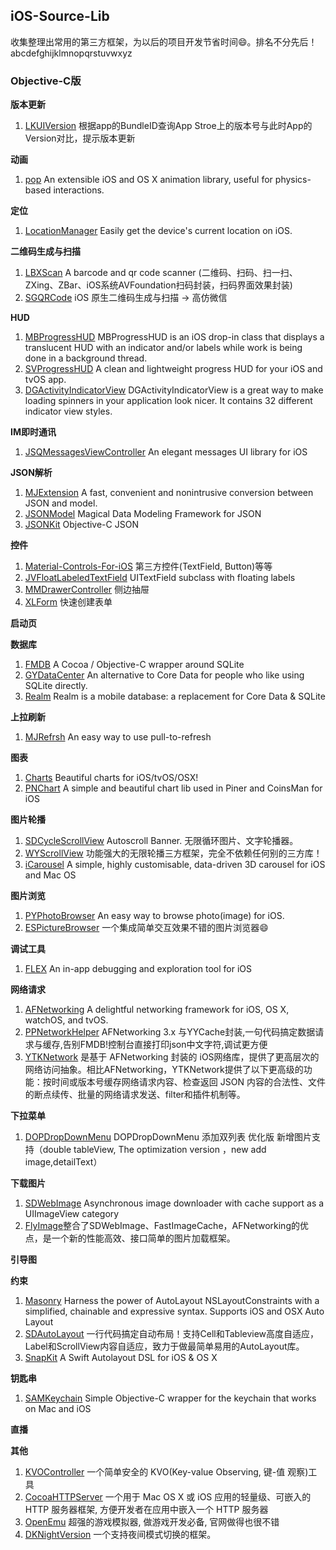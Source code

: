 ## iOS-Source-Lib
收集整理出常用的第三方框架，为以后的项目开发节省时间😄。排名不分先后！  
abcdefghijklmnopqrstuvwxyz

### Objective-C版


**版本更新**
1. [LKUIVersion]() 根据app的BundleID查询App Stroe上的版本号与此时App的Version对比，提示版本更新

**动画**
1. [pop](https://github.com/facebook/pop) An extensible iOS and OS X animation library, useful for physics-based interactions.

**定位**

1. [LocationManager](https://github.com/intuit/LocationManager) Easily get the device's current location on iOS.


**二维码生成与扫描**

1. [LBXScan](https://github.com/MxABC/LBXScan) A barcode and qr code scanner (二维码、扫码、扫一扫、ZXing、ZBar、iOS系统AVFoundation扫码封装，扫码界面效果封装)
2. [SGQRCode](https://github.com/kingsic/SGQRCode) iOS 原生二维码生成与扫描 -> 高仿微信

**HUD**

1. [MBProgressHUD](https://github.com/jdg/MBProgressHUD) MBProgressHUD is an iOS drop-in class that displays a translucent HUD with an indicator and/or labels while work is being done in a background thread.
2. [SVProgressHUD](https://github.com/SVProgressHUD/SVProgressHUD) A clean and lightweight progress HUD for your iOS and tvOS app.
3. [DGActivityIndicatorView](https://github.com/gontovnik/DGActivityIndicatorView) DGActivityIndicatorView is a great way to make loading spinners in your application look nicer. It contains 32 different indicator view styles.

**IM即时通讯**

1. [JSQMessagesViewController](https://github.com/jessesquires/JSQMessagesViewController) An elegant messages UI library for iOS

**JSON解析**

1. [MJExtension](https://github.com/CoderMJLee/MJExtension) A fast, convenient and nonintrusive conversion between JSON and model.
2. [JSONModel](https://github.com/jsonmodel/jsonmodel) Magical Data Modeling Framework for JSON
3. [JSONKit](https://github.com/johnezang/JSONKit) Objective-C JSON

**控件**
1. [Material-Controls-For-iOS](https://github.com/fpt-software/Material-Controls-For-iOS/) 第三方控件(TextField, Button)等等
2. [JVFloatLabeledTextField](https://github.com/jverdi/JVFloatLabeledTextField) UITextField subclass with floating labels
3. [MMDrawerController](https://github.com/mutualmobile/MMDrawerController) 侧边抽屉
4. [XLForm](https://github.com/xmartlabs/XLForm) 快速创建表单

**启动页**

**数据库**  

1. [FMDB](https://github.com/ccgus/fmdb) A Cocoa / Objective-C wrapper around SQLite
2. [GYDataCenter](https://github.com/Zepo/GYDataCenter) An alternative to Core Data for people who like using SQLite directly.
3. [Realm](https://github.com/realm/realm-cocoa) Realm is a mobile database: a replacement for Core Data & SQLite

**上拉刷新**

1. [MJRefrsh](https://github.com/CoderMJLee/MJRefresh) An easy way to use pull-to-refresh

**图表**

1. [Charts](https://github.com/danielgindi/Charts) Beautiful charts for iOS/tvOS/OSX!
2. [PNChart](https://github.com/kevinzhow/PNChart) A simple and beautiful chart lib used in Piner and CoinsMan for iOS

**图片轮播**

1. [SDCycleScrollView](https://github.com/gsdios/SDCycleScrollView) Autoscroll Banner. 无限循环图片、文字轮播器。
2. [WYScrollView](https://github.com/Jacke-xu/WYScrollView) 功能强大的无限轮播三方框架，完全不依赖任何别的三方库！
3. [iCarousel](https://github.com/nicklockwood/iCarousel) A simple, highly customisable, data-driven 3D carousel for iOS and Mac OS

**图片浏览**

1. [PYPhotoBrowser](https://github.com/iphone5solo/PYPhotoBrowser) An easy way to browse photo(image) for iOS.
2. [ESPictureBrowser](https://github.com/EnjoySR/ESPictureBrowser) 一个集成简单交互效果不错的图片浏览器😄

**调试工具**

1. [FLEX](https://github.com/Flipboard/FLEX) An in-app debugging and exploration tool for iOS


**网络请求**

1. [AFNetworking](https://github.com/AFNetworking/AFNetworking) A delightful networking framework for iOS, OS X, watchOS, and tvOS. 
2. [PPNetworkHelper](https://github.com/jkpang/PPNetworkHelper) AFNetworking 3.x 与YYCache封装,一句代码搞定数据请求与缓存,告别FMDB!控制台直接打印json中文字符,调试更方便
3. [YTKNetwork](https://github.com/yuantiku/YTKNetwork)  是基于 AFNetworking 封装的 iOS网络库，提供了更高层次的网络访问抽象。相比AFNetworking，YTKNetwork提供了以下更高级的功能：按时间或版本号缓存网络请求内容、检查返回 JSON 内容的合法性、文件的断点续传、批量的网络请求发送、filter和插件机制等。

**下拉菜单**
1. [DOPDropDownMenu](https://github.com/12207480/DOPDropDownMenu-Enhanced) DOPDropDownMenu 添加双列表 优化版 新增图片支持（double tableView, The optimization version ，new add image,detailText）


**下载图片**

1. [SDWebImage](https://github.com/rs/SDWebImage) Asynchronous image downloader with cache support as a UIImageView category
3. [FlyImage]()整合了SDWebImage、FastImageCache，AFNetworking的优点，是一个新的性能高效、接口简单的图片加载框架。

**引导图**

**约束**

1. [Masonry](https://github.com/SnapKit/Masonry) Harness the power of AutoLayout NSLayoutConstraints with a simplified, chainable and expressive syntax. Supports iOS and OSX Auto Layout
2. [SDAutoLayout](https://github.com/gsdios/SDAutoLayout) 一行代码搞定自动布局！支持Cell和Tableview高度自适应，Label和ScrollView内容自适应，致力于做最简单易用的AutoLayout库。
3. [SnapKit](https://github.com/SnapKit/SnapKit) A Swift Autolayout DSL for iOS & OS X 

**钥匙串**  
1. [SAMKeychain](https://github.com/soffes/SAMKeychain) Simple Objective-C wrapper for the keychain that works on Mac and iOS


**直播**




**其他**  

1. [KVOController](https://github.com/facebook/KVOController) 一个简单安全的 KVO(Key-value Observing, 键-值 观察)工具
2. [CocoaHTTPServer](https://github.com/robbiehanson/CocoaHTTPServer) 一个用于 Mac OS X 或 iOS 应用的轻量级、可嵌入的HTTP 服务器框架, 方便开发者在应用中嵌入一个 HTTP 服务器
3. [OpenEmu](https://github.com/OpenEmu/OpenEmu) 超强的游戏模拟器, 做游戏开发必备, 官网做得也很不错
4. [DKNightVersion](https://github.com/Draveness/DKNightVersion) 一个支持夜间模式切换的框架。










